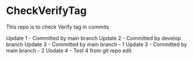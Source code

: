 # CheckVerifyTag
This repo is to check Verify tag in commits

Update 1 - Committed by main branch
Update 2 - Committed by develop branch
Update 3 - Committed by main branch - 1
Update 3 - Committed by main branch - 2
Uodate 4 - Test 4 from git repo edit

